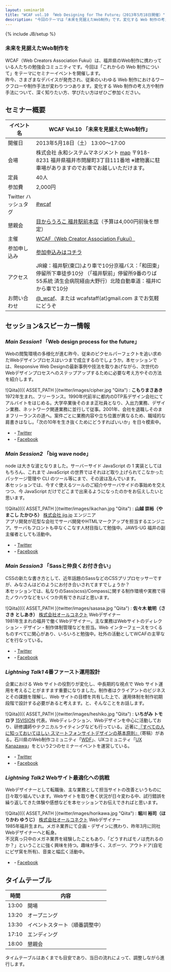 ```yaml
---
layout: seminar10
title: "WCAF vol.10 「Web Designing for The Future」（2013年5月18日開催）"
description: "今回のテーマは「未来を見据えたWeb制作」です。変化する Web 制作の考え方や制作手法について、深く知りたい方、学びたい方はぜひご参加ください。"
---
```

{% include JB/setup %}

### 未来を見据えたWeb制作を

WCAF（Web Creators Association Fukui）は、福井県のWeb制作に携わっている人たちの勉強会コミュニティです。今回は「これからの Web 制作について」をテーマにセミナーイベントを開催します。  
昨今、さまざまなデバイスが発売され、従来のいわゆる Web 制作におけるワークフローや制作手法が変わりつつあります。変化する Web 制作の考え方や制作手法について、深く知りたい方、学びたい方はぜひご参加ください。

<h2 id="info">セミナー概要</h2>

イベント名    |   WCAF Vol.10 「未来を見据えたWeb制作」
--------|------
開催日    |   2013年5月18日（土） 13:00〜17:00
会場    |   株式会社 永和システムマネジメント [map](https://maps.google.co.jp/maps?q=+%E7%A6%8F%E4%BA%95%E5%B8%82%E5%95%8F%E5%B1%8B%E7%94%BA3-111&hl=ja&ie=UTF8&ll=36.059299,136.250038&spn=0.01804,0.031285&sll=34.728949,138.455511&sspn=37.195449,64.072266&hnear=%E7%A6%8F%E4%BA%95%E7%9C%8C%E7%A6%8F%E4%BA%95%E5%B8%82%E5%95%8F%E5%B1%8B%E7%94%BA%EF%BC%93%E4%B8%81%E7%9B%AE%EF%BC%91%EF%BC%91%EF%BC%91&t=m&z=15&iwloc=r0&brcurrent=3,0x5ff8beaf3b742b4f:0xa41b1476580dbbbd,0)  <span>〒918-8231 福井県福井市問屋町3丁目111番地</span>  <span>※建物裏に駐車場がありますのでお車でお越しいただけます。</span> 
定員    |   40人
参加費    |   2,000円
Twitter ハッシュタグ    |   [#wcaf](https://twitter.com/search?q=%23wcaf)
懇親会    |   [目からうろこ 福井駅前本店](http://tabelog.com/fukui/A1801/A180101/18004460/)<span>（予算は4,000円前後を想定）</span> 
主催    |   [WCAF（Web Creator Association Fukui）](http://www.wcaf.jp/)
参加申し込み    |   [参加申込みはコチラ](http://kokucheese.com/event/index/82925/)
アクセス    |   <span>JR線：福井駅(東口)より車で10分</span><span>京福バス：「和田東」停留所下車徒歩10分  （「福井駅前」停留所9番のりば 55系統 済生会病院経由大野行）</span><span>北陸自動車道：福井ICから車で10分</span>
お問い合わせ    |   [@_wcaf](https://twitter.com/_wcaf)、または wcafstaff(at)gmail.com までお気軽にどうぞ

<h2 id="session">セッション&amp;スピーカー情報</h2>

### _Main Session1_ 「Web design process for the future」

Webの閲覧環境の多様化が進む昨今、従来のピクセルパーフェクトを追い求めたWebデザインプロセスはいつまで成立するのでしょうか。本セッションでは、Responsive Web Designの最新事例や技法を取りあげながら、次世代のWebデザインプロセスへのステップアップするために必要な考え方やその方法を紹介します。

![Qiita]({{ ASSET_PATH }}twitter/images/cipher.jpg "Qiita")
: **こもりまさあき**  1972年生まれ、フリーランス。1990年代前半に都内のDTP系デザイン会社にてアルバイトをはじめる。大学卒業後そのまま正社員となり、入出力業務、デザイン業務、ネットワーク関連業務に並行して従事。2001年、会社を退職しそのままフリーランスの道へ。案件ごとに業務内容や立ち位置が異なるため、職域的な肩書きはなし。「次の10年を生き抜くためにどうすればいいか」を日々模索中。  
<ul>
  <li>・<a href="https://twitter.com/cipher" target="_blank" class="tw">Twitter</a></li>
  <li>・<a href="https://www.facebook.com/gaspanik" target="_blank" class="fb">Facebook</a></li>
</ul>  

### _Main Session2_ 「big wave node」

node は大きな波となりました。サーバーサイド JavaScript の 1 実装としてはもちろん、これまで JavaScript の世界ではそれほど取り上げられてこなかったパッケージ管理や CLI のツール等にまで、その波は及んでいます。  
本セッションでは、今すぐ使えるツールのご紹介やサーバサイドの事始めを交えつつ、今 JavaScript だけでどこまで出来るようになったのかをお伝えしたいと思います。

![Qiita]({{ ASSET_PATH }}twitter/images/ikachan.jpg "Qiita")
: **山越 崇裕（やまこし たかひろ）**  [株式会社 jig.jp](http://jig.jp/) エンジニア  
アプリ開発が花型な会社でサーバ開発やHTMLマークアップを担当するエンジニア。サーバもフロントも卒なくこなす人材目指して勉強中。JAWS-UG 福井の副主催者としても活動中。
<ul>
  <li>・<a href="https://twitter.com/mirutover" target="_blank" class="tw">Twitter</a></li>
  <li>・<a href="https://www.facebook.com/takahiro.yamakoshi" target="_blank" class="fb">Facebook</a></li>
</ul>    
  
### _Main Session3_ 「Sassと仲良くお付き合い」

CSSの新たな書き方として、近年話題のSassなどのCSSプリプロセッサーですが、みなさんはどのようにお付き合いされてますでしょうか？  
本セッションでは、私なりのSass(scss)/Compassに関する制作環境や実務で得たノウハウなどをいくつか共有できればと思います。

![Qiita]({{ ASSET_PATH }}twitter/images/sasasa.jpg "Qiita")
: **佐々木 敏明（ささき としあき）**  [株式会社オールコネクト](http://www.all-connect.jp/) Webデザイナー  
1981年生まれの福井で働くWebデザイナー。主な業務はWebサイトのディレクション・デザイン・制作体制管理などを担当。Web インターフェースをつくるものすべてに関心があり、いろいろと勉強中。社外の活動としてWCAFの主宰などを行なっている。
<ul>
  <li>・<a href="https://twitter.com/shirokuro331" target="_blank" class="tw">Twitter</a></li>
  <li>・<a href="https://www.facebook.com/shirokuro331" target="_blank" class="fb">Facebook</a></li>
</ul>  



### _Lightning Talk1_ 4番ファースト運用設計

企業における Web サイトの役割りが変化し、中長期的な視点で Web サイト運用を考えることがますます重要になりました。制作者はクライアントのビジネスとその課題を理解し、Web サイトの目標を共有した上で、運用体制を制作初期段階で設計する必要があると考えます。と、そんなことをお話します。

![Qiita]({{ ASSET_PATH }}twitter/images/heshiko.jpg "Qiita")
: **いちがみ トモロヲ**  [15VISION](http://15vision.jp/) 代表。Webディレクション、Webデザインを中心に活動しており、研修講師やテクニカルライティングなども行っている。近著に[『すべての人に知っておいてほしい スマートフォンサイトデザインの基本原則』](http://www.amazon.co.jp/dp/4844362844/)（寄稿）がある。石川県のWeb制作コミュニティ「[WDF](http://wdf.jp/)」、UXコミュニティ「[UX Kanazawa](http://uxkanazawa.15vision.jp/)」をという2つのセミナーイベントを運営している。  
<ul>
  <li>・<a href="https://twitter.com/ichigami" target="_blank">Twitter</a></li>
  <li>・<a href="https://www.facebook.com/tomooichigami" target="_blank">Facebook</a></li>
</ul>

### _Lightning Talk2_ Webサイト最適化への挑戦

Webデザイナーとして転職後、主な業務として担当サイトの改善というものに日々取り組んでいます。Webサイトを取り巻く状況が日々変わる中、試行錯誤を繰り返してきた体験や感想などを本セッションでお伝えできればと思います。

![Qiita]({{ ASSET_PATH }}twitter/images/horikawa.jpg "Qiita")
: **堀川 裕司（ほりかわ ゆうじ）**  [株式会社オールコネクト](http://www.all-connect.jp/) Webデザイナー  
1985年福井生まれ。メガネ業界にて企画・デザインに携わり、昨年3月に同社Webデザイナーへと転身。  
不況真っ只中のメガネ業界を経験したこともあり、「どうすればモノは売れるのか？」ということに強く興味を持つ。趣味が多く、スポーツ、アウトドア(自宅にピザ窯を所有)、音楽と幅広く活動中。 
<ul>
  <li>・<a href="https://www.facebook.com/yuji.horikawa.5" target="_blank" class="fb">Facebook</a></li>
</ul>



<h2 id="timetable">タイムテーブル</h2>


時間    |   内容
--------|------
13:00    |   開場
13:20    |   オープニング
13:30    |   イベントスタート（順番調整中）
17:10    |   エンディング
18:00    |   懇親会

<p class="note">タイムテーブルはあくまでも目安であり、当日の流れによって、調整しながら進行します。</p>